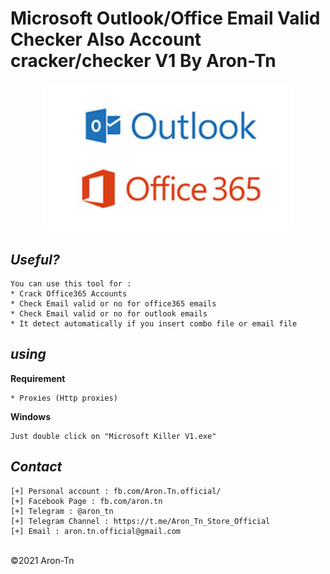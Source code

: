 # Microsoft Outlook/Office Email Valid Checker Also Account cracker/checker V1 By Aron-Tn

<p align="center">
  <img src="index.jpg" width="400"/>
</p>

*Useful?*
----
```
You can use this tool for :
* Crack Office365 Accounts
* Check Email valid or no for office365 emails
* Check Email valid or no for outlook emails
* It detect automatically if you insert combo file or email file 
```
*using*
----
**Requirement**
```
* Proxies (Http proxies)
```
**Windows**
```
Just double click on "Microsoft Killer V1.exe"
```

*Contact*
----
```
[+] Personal account : fb.com/Aron.Tn.official/
[+] Facebook Page : fb.com/aron.tn
[+] Telegram : @aron_tn
[+] Telegram Channel : https://t.me/Aron_Tn_Store_Official
[+] Email : aron.tn.official@gmail.com
```

<br>©2021 Aron-Tn
